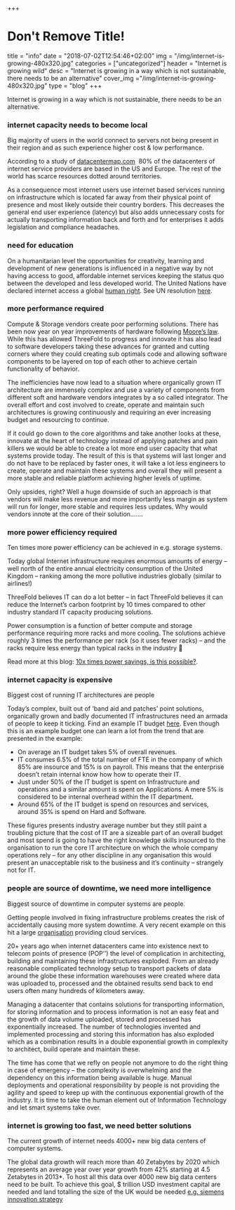 +++
# Don't Remove Title!
title =  "info"
date = "2018-07-02T12:54:46+02:00"
img = "/img/internet-is-growing-480x320.jpg"
categories = ["uncategorized"]
header = "Internet is growing wild"
desc = "Internet is growing in a way which is not sustainable, there needs to be an alternative"
cover_img ="/img/internet-is-growing-480x320.jpg"
type = "blog"
+++

Internet is growing in a way which is not sustainable, there needs to be an alternative.

### internet capacity needs to become local

Big majority of users in the world connect to servers not being present in their region and as such experience higher cost &amp; low performance.

According to a study of&nbsp;[datacentermap.com](http://www.datacentermap.com/) &nbsp;80% of the datacenters of internet service providers are based in the US and Europe. The rest of the world has scarce resources dotted around territories.

As a consequence most internet users use internet based services running on infrastructure which is located far away from their physical point of presence and most likely outside their country borders. This decreases the general end user experience (latency) but also adds unnecessary costs for actually transporting information back and forth and for enterprises it adds legislation and compliance headaches.

### need for education

On a humanitarian level the opportunities for creativity, learning and development of new generations is influenced in a negative way by not having access to good, affordable internet services keeping the status quo between the developed and less developed world. The United Nations have declared internet access a global&nbsp;[human right](http://www.businessinsider.com/un-says-internet-access-is-a-human-right-2016-7?international=true&amp;r=US&amp;IR=T). See UN resolution&nbsp;[here](https://www.article19.org/data/files/Internet_Statement_Adopted.pdf).

### more performance required

Compute &amp; Storage vendors create poor performing solutions. There has been now year on year improvements of hardware following&nbsp;[Moore’s law](https://en.wikipedia.org/wiki/Moore%27s_law). While this has allowed ThreeFold to progress and innovate it has also lead to software developers taking these advances for granted and cutting corners where they could creating sub optimals code and allowing software components to be layered on top of each other to achieve certain functionality of behavior.

The inefficiencies have now lead to a situation where organically grown IT architecture are immensely complex and use a variety of components from different soft and hardware vendors integrates by a so called integrator. The overall effort and cost involved to create, operate and maintain such architectures is growing continuously and requiring an ever increasing budget and resourcing to continue.

If it could go down to the core algorithms and take another looks at these, innovate at the heart of technology instead of applying patches and pain killers we would be able to create a lot more end user capacity that what systems provide today. The result of this is that systems will last longer and do not have to be replaced by faster ones, it will take a lot less engineers to create, operate and maintain these systems and overall they will present a more stable and reliable platform achieving higher levels of uptime.

Only upsides, right? Well a huge downside of such an approach is that vendors will make less revenue and more importantly less margin as system will run for longer, more stable and requires less updates. Why would vendors innote at the core of their solution…….

### more power efficiency required

Ten times more power efficiency can be achieved in e.g. storage systems.

Today global Internet infrastructure requires enormous amounts of energy – well north of the entire annual electricity consumption of the United Kingdom – ranking among the more pollutive industries globally (similar to airlines!)

ThreeFold believes IT can do a lot better – in fact ThreeFold believes it can reduce the Internet’s carbon footprint by 10 times compared to other industry standard IT capacity producing solutions.

Power consumption is a function of better compute and storage performance requiring more racks and more cooling. The solutions achieve roughly 3 times the performance per rack (so it uses fewer racks) – and the racks require less energy than typical racks in the industry 🙂

Read more at this blog:&nbsp;[10x times power savings, is this possible?](https://threefoldtoken.com/information/10-times-power-savings/).

### internet capacity is expensive

Biggest cost of running IT architectures are people

Today’s complex, built out of ‘band aid and patches’ point solutions, organically grown and badly documented IT infrastructures need an armada of people to keep it ticking. Find an example IT budget&nbsp;[here](http://www.gartner.com/downloads/public/explore/metricsAndTools/ITBudget_Sample_2012.pdf). Even though this is an example budget one can learn a lot from the trend that are presented in the example:

* On average an IT budget takes 5% of overall revenues.
* IT consumes 6.5% of the total number of FTE in the company of which 85% are insource and 15% is on payroll. This means that the enterprise doesn’t retain internal know how how to operate their IT.
* Just under 50% of the IT budget is spent on Infrastructure and operations and a similar amount is spent on Applications. A mere 5% is considered to be internal overhead within the IT department.
* Around 65% of the IT budget is spend on resources and services, around 35% is spend on Hard and Software.

These figures presents industry average number but they still paint a troubling picture that the cost of IT are a sizeable part of an overall budget and most spend is going to have the right knowledge skills insourced to the organisation to run the core IT architecture on which the whole company operations rely – for any other discipline in any organisation this would present an unacceptable risk to the business and it’s continuity – strangely not for IT.

### people are source of downtime, we need more intelligence

Biggest source of downtime in computer systems are people.

Getting people involved in fixing infrastructure problems creates the risk of accidentally causing more system downtime. A very recent example on this hit a large&nbsp;[organisation](https://aws.amazon.com/message/41926/)&nbsp;providing cloud services.

20+ years ago when internet datacenters came into existence next to telecom points of presence (POP’’) the level of complication in architecting, building and maintaining these infrastructures exploded. From an already reasonable complicated technology setup to transport packets of data around the globe these information warehouses were created where data was uploaded to, processed and the obtained results send back to end users often many hundreds of kilometers     away.

Managing a datacenter that contains solutions for transporting information, for storing information and to process information is not an easy feat and the growth of data volume uploaded, stored and processed has exponentially increased. The number of technologies invented and implemented processing and storing this information has also exploded which as a combination results in a double exponential growth in complexity to architect, build operate and maintain these.

The time has come that we refly on people not anymore to do the right thing in case of emergency – the complexity is overwhelming and the dependency on this information being available is huge. Manual deployments and operational responsibility by people is not providing the agility and speed to keep up with the continuous exponential growth of the industry. It is time to take the human element out of Information Technology and let smart systems take over.

### internet is growing too fast, we need better solutions

The current growth of internet needs 4000+ new big data centers of computer systems.

The global data growth will reach more than 40 Zetabytes by 2020 which represents an average year over year growth from 42% starting at 4.5 Zetabytes in 2013*. To host all this data over 4000 new big data centers need to be built. To achieve this goal, $ trillion USD investment capital are needed and land totalling the size of the UK would be needed&nbsp;[e.g. siemens innovation strategy](https://www.siemens.com/innovation/en/home/innovation-strategy/driving-forward-digitalization.html)
